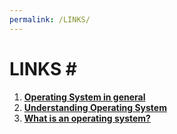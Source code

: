 ```yaml
---
permalink: /LINKS/
---
```


# LINKS # <br>
1. **[Operating System in general](https://en.wikipedia.org/wiki/Operating_system)**<br>
2. **[Understanding Operating System](https://edu.gcfglobal.org/en/computerbasics/understanding-operating-systems/1/)**<br>
3. **[What is an operating system?](https://whatis.techtarget.com/definition/operating-system-OS)**<br>
